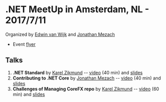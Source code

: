 # .NET MeetUp in Amsterdam, NL - 2017/7/11

Organized by [Edwin van Wijk](https://twitter.com/evanwijk) and [Jonathan Mezach](https://about.me/jonathanmezach)
* Event [flyer](https://twitter.com/evanwijk/status/880173596605284352)

## Talks

1. **.NET Standard** by [Karel Zikmund](https://twitter.com/ziki_cz) -- [video](https://www.youtube.com/watch?v=QhOfzglQ1-g) (40 min) and [slides](https://www.slideshare.net/KarelZikmund1/2017-0711-dotnetstandard)
2. **Contributing to .NET Core** by [Jonathan Mezach](https://about.me/jonathanmezach) -- [video](https://www.youtube.com/watch?v=iOQUz942Kyo) (40 min) and [slides](http://slides.com/jmezach/deck)
3. **Challenges of Managing CoreFX repo** by [Karel Zikmund](https://twitter.com/ziki_cz) -- [video](https://www.youtube.com/watch?v=QRUmG4TjViU) (60 min) and [slides](https://www.slideshare.net/KarelZikmund1/challenges-of-managing-corefx-repo)
